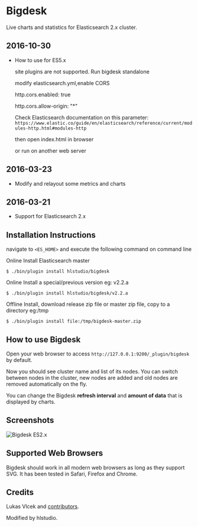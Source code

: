 # Bigdesk

Live charts and statistics for Elasticsearch 2.x cluster.
## 2016-10-30
- How to use for ES5.x

  site plugins are not supported. Run bigdesk standalone
  
  modify elasticsearch.yml,enable CORS
  
	http.cors.enabled: true
	
	http.cors.allow-origin: "*"
	
   Check Elasticsearch documentation on this parameter: `https://www.elastic.co/guide/en/elasticsearch/reference/current/modules-http.html#modules-http`
   
   then open index.html in browser
   
   or run on another web server

## 2016-03-23
- Modify and relayout some metrics and charts

## 2016-03-21
- Support for Elasticsearch 2.x

## Installation Instructions

navigate to `<ES_HOME>` and execute the following command on command line

Online Install Elasticsearch master

    $ ./bin/plugin install hlstudio/bigdesk

Online Install a special/previous version eg: v2.2.a

    $ ./bin/plugin install hlstudio/bigdesk/v2.2.a

Offline Install, download release zip file or master zip file, copy to a directory eg:/tmp

    $ ./bin/plugin install file:/tmp/bigdesk-master.zip

## How to use Bigdesk

Open your web browser to access `http://127.0.0.1:9200/_plugin/bigdesk` by default.

Now you should see cluster name and list of its nodes. You can switch between nodes in the cluster, new nodes are added
and old nodes are removed automatically on the fly.

You can change the Bigdesk **refresh interval** and **amount of data** that is displayed by charts.


## Screenshots

![Bigdesk ES2.x](https://github.com/hlstudio/bigdesk/raw/master/bigdesk_es2.png)


## Supported Web Browsers

Bigdesk should work in all modern web browsers as long as they support SVG. It has been tested in Safari, Firefox and Chrome.

## Credits

Lukas Vlcek and [contributors](https://github.com/lukas-vlcek/bigdesk/contributors).

Modified by hlstudio.
